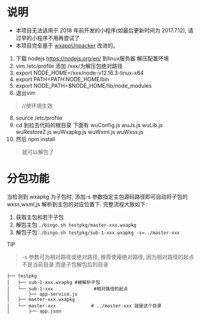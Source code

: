 
# 说明
- 本项目无法适用于 2018 年前开发的小程序(如最后更新时间为 2017.7.12), 请过早的小程序不用再尝试了
- 本项目完全基于 [wxappUnpacker](https://github.com/qwerty472123/wxappUnpacker "wxappUnpacker") 改进的。

1.  下载 nodejs https://nodejs.org/en/ 到linux服务器 解压配置环境
2.  vim /etc/profile 添加 /xxx/为解压包绝对路径
3.  export NODE_HOME=/xxx/node-v12.16.3-linux-x64
4. export PATH=$PATH:$NODE_HOME/bin 
5. export NODE_PATH=$NODE_HOME/lib/node_modules
6. 退出vim
> //使环境生效
8. source /etc/profile
9. cd 到拉去代码的根目录 下面有 wuConfig.js  wuJs.js  wuLib.js  wuRestoreZ.js  wuWxapkg.js  wuWxml.js  wuWxss.js
10. 然后 npm install
> 就可以解包了

# 分包功能

当检测到 wxapkg 为子包时, 添加-s 参数指定主包源码路径即可自动将子包的 wxss,wxml,js 解析到主包的对应位置下. 完整流程大致如下: 
1. 获取主包和若干子包
2. 解包主包 `./bingo.sh testpkg/master-xxx.wxapkg`
3. 解包子包 `./bingo.sh testpkg/sub-1-xxx.wxapkg -s=../master-xxx`

TIP
> -s 参数可为相对路径或绝对路径, 推荐使用绝对路径, 因为相对路径的起点不是当前目录 而是子包解包后的目录

```
├── testpkg
│   ├── sub-1-xxx.wxapkg #被解析子包
│   └── sub-1-xxx               #相对路径的起点
│       ├── app-service.js
│   ├── master-xxx.wxapkg
│   └── master-xxx             # ../master-xxx 就是这个目录
│       ├── app.json
```





